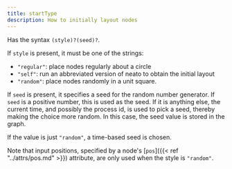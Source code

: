 ```yaml
---
title: startType
description: How to initially layout nodes
---
```

Has the syntax `(style)?(seed)?`.

If `style` is present, it must be one of the strings:

- `"regular"`: place nodes regularly about a circle
- `"self"`: run an abbreviated version of neato  to obtain the initial layout
- `"random"`: place nodes randomly in a unit square.

If `seed` is present, it specifies a seed for the random number generator. If
`seed` is a positive number, this is used as the seed. If it is anything
else, the current time, and possibly the process id, is used to pick a seed,
thereby making the choice more random. In this case, the seed value is stored
in the graph.

If the value is just `"random"`, a time-based seed is chosen.

Note that input positions, specified by a node's [`pos`]({{< ref "../attrs/pos.md" >}}) attribute, are
only used when the style is `"random"`.

